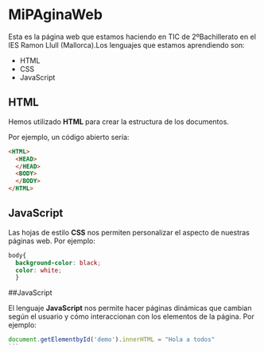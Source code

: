 # MiPAginaWeb

Esta es la página web que estamos haciendo en TIC de 2ºBachillerato en el IES Ramon Llull (Mallorca).Los lenguajes que estamos aprendiendo son:

- HTML
- CSS
- JavaScript

## HTML

Hemos utilizado **HTML** para crear la estructura de los documentos.

Por ejemplo, un código abierto sería:

```html
<HTML>
  <HEAD>
  </HEAD>
  <BODY>
  </BODY>
</HTML>
```

## JavaScript

Las hojas de estilo **CSS** nos permiten personalizar el aspecto de nuestras páginas web. Por ejemplo:

```css
body{
  background-color: black;
  color: white;
  }
  ```
  
  ##JavaScript
  
  El lenguaje **JavaScript** nos permite hacer páginas dinámicas que cambian según el usuario y cómo interaccionan con los elementos de la página. Por ejemplo:
  
  ````javascript
  document.getElementbyId('demo').innerHTML = "Hola a todos"
  ```
